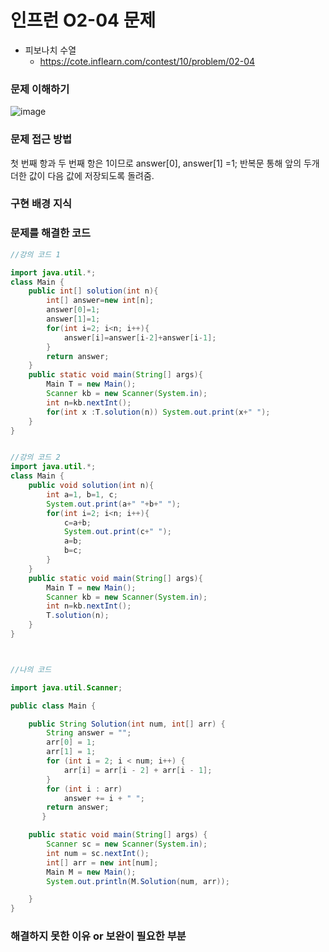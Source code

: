 # 인프런 O2-04 문제
- 피보나치 수열
    - https://cote.inflearn.com/contest/10/problem/02-04

### 문제 이해하기
![image](https://user-images.githubusercontent.com/90403366/230072722-fa4c654a-6ce0-4b22-b75d-2a7beda408c9.png)

### 문제 접근 방법
첫 번째 항과 두 번째 항은 1이므로 answer[0], answer[1] =1;
반복문 통해 앞의 두개 더한 값이 다음 값에 저장되도록 돌려줌.
### 구현 배경 지식

### 문제를 해결한 코드
```java
//강의 코드 1

import java.util.*;
class Main {
    public int[] solution(int n){
        int[] answer=new int[n];
        answer[0]=1;
        answer[1]=1;
        for(int i=2; i<n; i++){
            answer[i]=answer[i-2]+answer[i-1];
        }
        return answer;
    }
    public static void main(String[] args){
        Main T = new Main();
        Scanner kb = new Scanner(System.in);
        int n=kb.nextInt();
        for(int x :T.solution(n)) System.out.print(x+" ");
    }
}


//강의 코드 2
import java.util.*;
class Main {
    public void solution(int n){
        int a=1, b=1, c;
        System.out.print(a+" "+b+" ");
        for(int i=2; i<n; i++){
            c=a+b;
            System.out.print(c+" ");
            a=b;
            b=c;
        }
    }
    public static void main(String[] args){
        Main T = new Main();
        Scanner kb = new Scanner(System.in);
        int n=kb.nextInt();
        T.solution(n);
    }
}



//나의 코드

import java.util.Scanner;

public class Main {

    public String Solution(int num, int[] arr) {
        String answer = "";
        arr[0] = 1;
        arr[1] = 1;
        for (int i = 2; i < num; i++) {
            arr[i] = arr[i - 2] + arr[i - 1];
        }
        for (int i : arr)
            answer += i + " ";
        return answer;
       }

    public static void main(String[] args) {
        Scanner sc = new Scanner(System.in);
        int num = sc.nextInt();
        int[] arr = new int[num];
        Main M = new Main();
        System.out.println(M.Solution(num, arr));

    }
}

```

### 해결하지 못한 이유 or 보완이 필요한 부분
